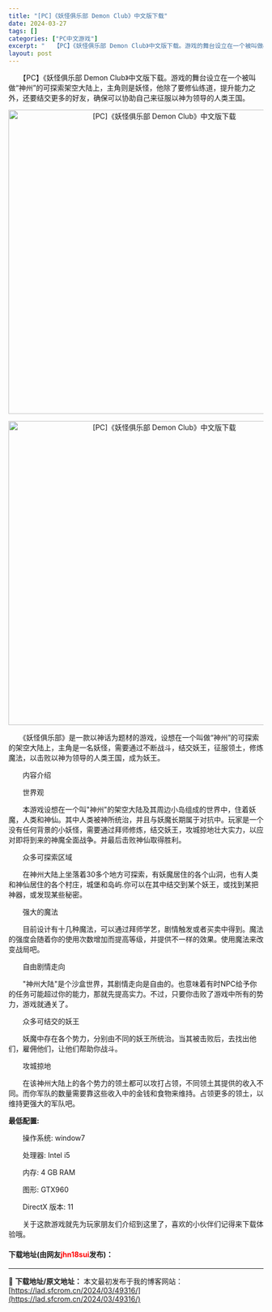 ```yaml
---
title: "[PC]《妖怪俱乐部 Demon Club》中文版下载"
date: 2024-03-27
tags: []
categories: ["PC中文游戏"]
excerpt: "　　【PC】《妖怪俱乐部 Demon Club》中文版下载。游戏的舞台设立在一个被叫做&ldquo;神州&rdquo;的可探索架空大陆上，主角则是妖怪，他除了要修仙练道，提升能力之外，还要结交更多的好友，确保可以协助自己来征服以神为领导的人类王国。 　　《妖怪俱乐部》是一款以神话为题材的游戏，设想在&hellip;"
layout: post
---
```


 <p>　　【PC】《妖怪俱乐部 Demon Club》中文版下载。游戏的舞台设立在一个被叫做&ldquo;神州&rdquo;的可探索架空大陆上，主角则是妖怪，他除了要修仙练道，提升能力之外，还要结交更多的好友，确保可以协助自己来征服以神为领导的人类王国。</p> <p align="center"><img align="" border="0" src="https://lad.sfcrom.cn/wp-content/uploads/2024/03/20240327_660370e8b5258.webp" width="600" alt="[PC]《妖怪俱乐部 Demon Club》中文版下载" /></p> <p align="center"><img align="" border="0" src="https://lad.sfcrom.cn/wp-content/uploads/2024/03/20240327_660370e92651b.webp" width="600" alt="[PC]《妖怪俱乐部 Demon Club》中文版下载" /></p> <p>　　《妖怪俱乐部》是一款以神话为题材的游戏，设想在一个叫做&ldquo;神州&rdquo;的可探索的架空大陆上，主角是一名妖怪，需要通过不断战斗，结交妖王，征服领土，修炼魔法，以击败以神为领导的人类王国，成为妖王。</p> <p>　　内容介绍</p> <p>　　世界观</p> <p>　　本游戏设想在一个叫&quot;神州&quot;的架空大陆及其周边小岛组成的世界中，住着妖魔，人类和神仙。其中人类被神所统治，并且与妖魔长期属于对抗中。玩家是一个没有任何背景的小妖怪，需要通过拜师修炼，结交妖王，攻城掠地壮大实力，以应对即将到来的神魔全面战争。并最后击败神仙取得胜利。</p> <p>　　众多可探索区域</p> <p>　　在神州大陆上坐落着30多个地方可探索，有妖魔居住的各个山洞，也有人类和神仙居住的各个村庄，城堡和岛屿.你可以在其中结交到某个妖王，或找到某把神器，或发现某些秘密。</p> <p>　　强大的魔法</p> <p>　　目前设计有十几种魔法，可以通过拜师学艺，剧情触发或者买卖中得到。魔法的强度会随着你的使用次数增加而提高等级，并提供不一样的效果。使用魔法来改变战局吧。</p> <p>　　自由剧情走向</p> <p>　　&quot;神州大陆&quot;是个沙盒世界，其剧情走向是自由的。也意味着有时NPC给予你的任务可能超过你的能力，那就先提高实力。不过，只要你击败了游戏中所有的势力，游戏就通关了。</p> <p>　　众多可结交的妖王</p> <p>　　妖魔中存在各个势力，分别由不同的妖王所统治。当其被击败后，去找出他们，雇佣他们，让他们帮助你战斗。</p> <p>　　攻城掠地</p> <p>　　在该神州大陆上的各个势力的领土都可以攻打占领，不同领土其提供的收入不同。而你军队的数量需要靠这些收入中的金钱和食物来维持。占领更多的领土，以维持更强大的军队吧。</p> <p><strong>最低配置:</strong></p> <p>　　操作系统: window7</p> <p>　　处理器: Intel i5</p> <p>　　内存: 4 GB RAM</p> <p>　　图形: GTX960</p> <p>　　DirectX 版本: 11</p> <p>　　关于这款游戏就先为玩家朋友们介绍到这里了，喜欢的小伙伴们记得来下载体验哦。</p> <p><h4>下载地址(由网友<font color="red">jhn18sui</font>发布)：</h4></p> 

---
📖 **下载地址/原文地址：** 本文最初发布于我的博客网站：[https://lad.sfcrom.cn/2024/03/49316/](https://lad.sfcrom.cn/2024/03/49316/)
